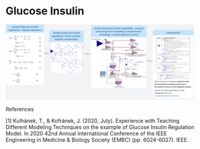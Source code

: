 # Glucose Insulin 

![gimodel](gimodels.png)

References

[1]  Kulhánek, T., & Kofránek, J. (2020, July). Experience with Teaching Different Modeling Techniques on the example of Glucose Insulin Regulation Model. In 2020 42nd Annual International Conference of the IEEE Engineering in Medicine & Biology Society (EMBC) (pp. 6024-6027). IEEE.

